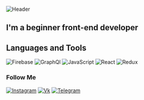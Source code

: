 ![Header](https://i.pinimg.com/originals/af/8d/63/af8d63a477078732b79ff9d9fc60873f.jpg)

## I'm a beginner front-end developer

## Languages and Tools
![Firebase](https://img.shields.io/badge/-Firebase-24292e?style=for-the-badge&logo=firebase)
![GraphQl](https://img.shields.io/badge/-GraphQl-24292e?style=for-the-badge&logo=GraphQl)
![JavaScript](https://img.shields.io/badge/-JavaScript-24292e?style=for-the-badge&logo=JavaScript)
![React](https://img.shields.io/badge/-React-24292e?style=for-the-badge&logo=React)
![Redux](https://img.shields.io/badge/-Redux-24292e?style=for-the-badge&logo=Redux)

### Follow Me

[![Instagram](https://img.shields.io/badge/-Instagram-24292e?style=for-the-badge&logo=Instagram)](https://www.instagram.com/accounts/login/?next=/adamovich_ps/%3Figshid%3D2rl7e5y71xkf)
[![Vk](https://img.shields.io/badge/-Vk-24292e?style=for-the-badge&logo=Vk)](https://vk.com/id193711157)
[![Telegram](https://img.shields.io/badge/-Telegram-24292e?style=for-the-badge&logo=Telegram)](https://t.me/adamovuch_ps)
